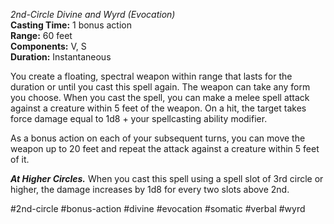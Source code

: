 *2nd-Circle Divine and Wyrd (Evocation)*    
**Casting Time:** 1 bonus action    
**Range:** 60 feet  
**Components:** V, S  
**Duration:** Instantaneous

You create a floating, spectral weapon within range that lasts for the duration or until you cast this spell again. The weapon can take any form you choose. When you cast the spell, you can make a melee spell attack against a creature within 5 feet of the weapon. On a hit, the target takes force damage equal to 1d8 + your spellcasting ability modifier.

As a bonus action on each of your subsequent turns, you can move the weapon up to 20 feet and repeat the attack against a creature within 5 feet of it.

***At Higher Circles.*** When you cast this spell using a spell slot of 3rd circle or higher, the damage increases by 1d8 for every two slots above 2nd.

#2nd-circle #bonus-action #divine #evocation #somatic #verbal #wyrd
